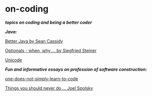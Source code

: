 # on-coding

***topics on coding and being a better coder***

***Java:***

[Better Java by Sean Cassidy](https://github.com/cxxr/better-java/ "favorite")

[Optionals - when, why ... by Siegfried Steiner](https://www.linkedin.com/pulse/java-8-obliged-do-optional-siegfried-steiner/ "use them, thoughtfully")

[Unicode](http://www.joelonsoftware.com/articles/Unicode.html "unicode")

***Fun and informative essays on profession of software construction:***

[one-does-not-simply-learn-to-code](https://medium.freecodecamp.com/one-does-not-simply-learn-to-code-f25bacdc5b62#.6n242o8tq/ "So true!")

[Things you should never do ... Joel Spolsky](http://www.joelonsoftware.com/articles/fog0000000069.html "keep the bus roll'n")

